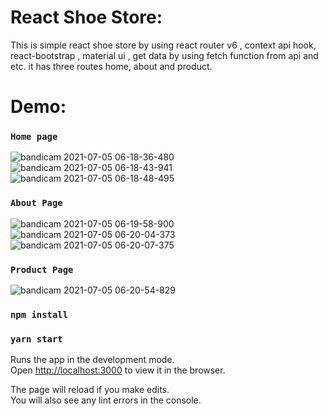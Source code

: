 # React Shoe Store:

This is simple react shoe store by using react router v6 , context api hook, react-bootstrap , material ui , get data by using fetch function from api and etc. it has three routes home, about and product.


# Demo:

### `Home page`
![bandicam 2021-07-05 06-18-36-480](https://user-images.githubusercontent.com/69121735/124477760-3d95fe00-dd59-11eb-84e6-e590802db15d.jpg)
![bandicam 2021-07-05 06-18-43-941](https://user-images.githubusercontent.com/69121735/124477790-47b7fc80-dd59-11eb-9687-8670d00da748.jpg)
![bandicam 2021-07-05 06-18-48-495](https://user-images.githubusercontent.com/69121735/124477800-4a1a5680-dd59-11eb-9bd4-e4f137ab58e5.jpg)

### `About Page`
![bandicam 2021-07-05 06-19-58-900](https://user-images.githubusercontent.com/69121735/124477826-556d8200-dd59-11eb-9180-b9e0fac80305.jpg)
![bandicam 2021-07-05 06-20-04-373](https://user-images.githubusercontent.com/69121735/124477839-57cfdc00-dd59-11eb-905e-896642e6cc4d.jpg)
![bandicam 2021-07-05 06-20-07-375](https://user-images.githubusercontent.com/69121735/124477854-5b636300-dd59-11eb-8abd-0153c98bdf68.jpg)

### `Product Page`
![bandicam 2021-07-05 06-20-54-829](https://user-images.githubusercontent.com/69121735/124477906-6c13d900-dd59-11eb-896f-0efa238f42d3.jpg)





### `npm install`

### `yarn start`

Runs the app in the development mode.\
Open [http://localhost:3000](http://localhost:3000) to view it in the browser.

The page will reload if you make edits.\
You will also see any lint errors in the console.

